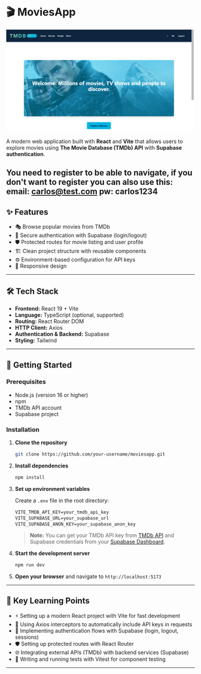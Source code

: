 # 🎬 MoviesApp

[![MoviesApp Demo](./src/screenshots/screen1.png)](https://youtu.be/cuts4il1za8)

A modern web application built with **React** and **Vite** that allows users to explore movies using **The Movie Database (TMDb) API** with **Supabase authentication**.

## You need to register to be able to navigate, if you don't want to register you can also use this: email: carlos@test.com pw: carlos1234

## ✨ Features

- 🎭 Browse popular movies from TMDb
- 🔐 Secure authentication with Supabase (login/logout)
- 🛡️ Protected routes for movie listing and user profile
- 🏗️ Clean project structure with reusable components
- ⚙️ Environment-based configuration for API keys
- 📱 Responsive design

---

## 🛠 Tech Stack

- **Frontend:** React 19 + Vite
- **Language:** TypeScript (optional, supported)
- **Routing:** React Router DOM
- **HTTP Client:** Axios
- **Authentication & Backend:** Supabase
- **Styling:** Tailwind

---

## 🚀 Getting Started

### Prerequisites

- Node.js (version 16 or higher)
- npm
- TMDb API account
- Supabase project

### Installation

1. **Clone the repository**

   ```bash
   git clone https://github.com/your-username/moviesapp.git

   ```

2. **Install dependencies**

   ```bash
   npm install
   ```

3. **Set up environment variables**

   Create a `.env` file in the root directory:

   ```env
   VITE_TMDB_API_KEY=your_tmdb_api_key
   VITE_SUPABASE_URL=your_supabase_url
   VITE_SUPABASE_ANON_KEY=your_supabase_anon_key
   ```

   > **Note:** You can get your TMDb API key from [TMDb API](https://www.themoviedb.org/settings/api) and Supabase credentials from your [Supabase Dashboard](https://app.supabase.com/).

4. **Start the development server**

   ```bash
   npm run dev
   ```

5. **Open your browser** and navigate to `http://localhost:5173`

---

## 🧠 Key Learning Points

- ⚡ Setting up a modern React project with Vite for fast development
- 🔌 Using Axios interceptors to automatically include API keys in requests
- 🔐 Implementing authentication flows with Supabase (login, logout, sessions)
- 🛡️ Setting up protected routes with React Router
- 🌐 Integrating external APIs (TMDb) with backend services (Supabase)
- 🧪 Writing and running tests with Vitest for component testing

---
